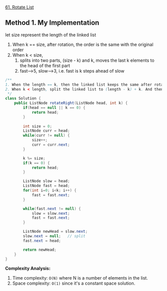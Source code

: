 [61. Rotate List](https://leetcode.com/problems/rotate-list/description/)


## Method 1. My Implementation
let size represent the length of the linked list
1. When k == size, after rotation, the order is the same with the original order
2. When k < size,
   1. splits into two parts, (size - k) and k, moves the last k elements to the head of the first part
   2. fast-->5, slow-->3, i.e. fast is k steps ahead of slow
```java
/**
1. When the length == k, then the linked list keeps the same after rotation
2. When k < length, split the linked list to (length - k) + k. And then combine two sublists together
 */
class Solution {
    public ListNode rotateRight(ListNode head, int k) {
        if(head == null || k == 0) {
            return head;
        }
        
        int size = 0;
        ListNode curr = head;
        while(curr != null) {
            size++;
            curr = curr.next;
        }

        k %= size;
        if(k == 0) {
            return head;
        }

        ListNode slow = head;
        ListNode fast = head;
        for(int i=0; i<k; i++) {
            fast = fast.next;
        }

        while(fast.next != null) {
            slow = slow.next;
            fast = fast.next;
        }

        ListNode newHead = slow.next;
        slow.next = null;   // split
        fast.next = head;

        return newHead;        
    }
}
```
**Complexity Analysis:**
1. Time complexity: `O(N)` where N is a number of elements in the list.
2. Space complexity: `O(1)` since it's a constant space solution.
